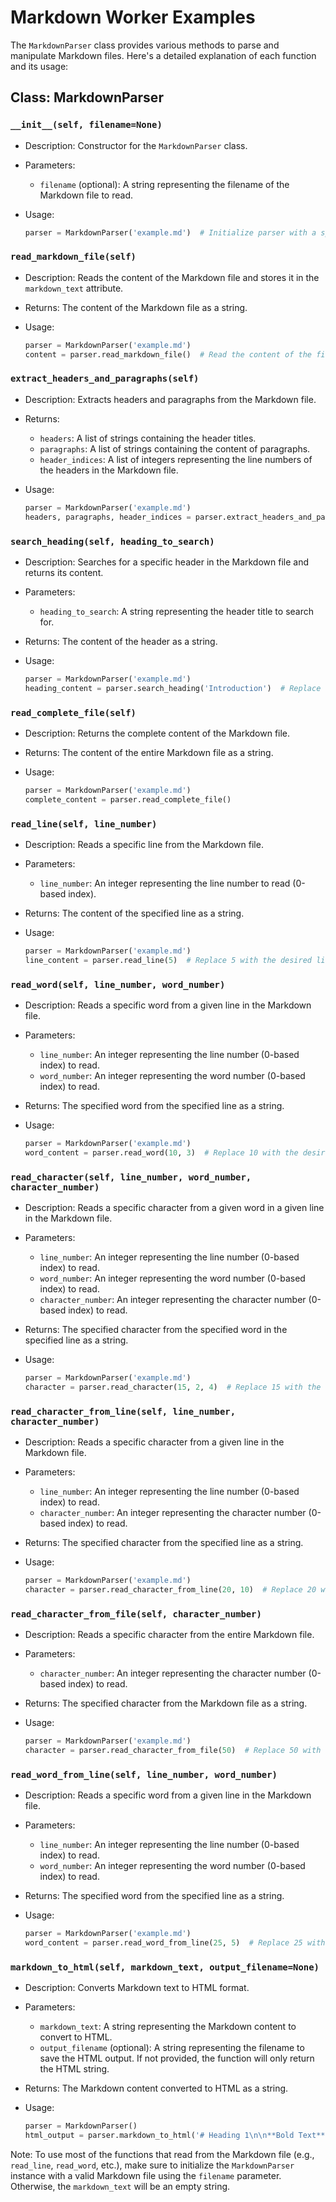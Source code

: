 # Markdown Worker Examples

The `MarkdownParser` class provides various methods to parse and manipulate Markdown files. Here's a detailed explanation of each function and its usage:

## Class: MarkdownParser

### `__init__(self, filename=None)`

- Description: Constructor for the `MarkdownParser` class.
- Parameters:
  - `filename` (optional): A string representing the filename of the Markdown file to read.
- Usage:

  ```python
  parser = MarkdownParser('example.md')  # Initialize parser with a specific Markdown file
  ```

### `read_markdown_file(self)`

- Description: Reads the content of the Markdown file and stores it in the `markdown_text` attribute.
- Returns: The content of the Markdown file as a string.
- Usage:

  ```python
  parser = MarkdownParser('example.md')
  content = parser.read_markdown_file()  # Read the content of the file
  ```

### `extract_headers_and_paragraphs(self)`

- Description: Extracts headers and paragraphs from the Markdown file.
- Returns:
  - `headers`: A list of strings containing the header titles.
  - `paragraphs`: A list of strings containing the content of paragraphs.
  - `header_indices`: A list of integers representing the line numbers of the headers in the Markdown file.
- Usage:

  ```python
  parser = MarkdownParser('example.md')
  headers, paragraphs, header_indices = parser.extract_headers_and_paragraphs()
  ```

### `search_heading(self, heading_to_search)`

- Description: Searches for a specific header in the Markdown file and returns its content.
- Parameters:
  - `heading_to_search`: A string representing the header title to search for.
- Returns: The content of the header as a string.
- Usage:

  ```python
  parser = MarkdownParser('example.md')
  heading_content = parser.search_heading('Introduction')  # Replace 'Introduction' with the desired header title
  ```

### `read_complete_file(self)`

- Description: Returns the complete content of the Markdown file.
- Returns: The content of the entire Markdown file as a string.
- Usage:

  ```python
  parser = MarkdownParser('example.md')
  complete_content = parser.read_complete_file()
  ```

### `read_line(self, line_number)`

- Description: Reads a specific line from the Markdown file.
- Parameters:
  - `line_number`: An integer representing the line number to read (0-based index).
- Returns: The content of the specified line as a string.
- Usage:

  ```python
  parser = MarkdownParser('example.md')
  line_content = parser.read_line(5)  # Replace 5 with the desired line number
  ```

### `read_word(self, line_number, word_number)`

- Description: Reads a specific word from a given line in the Markdown file.
- Parameters:
  - `line_number`: An integer representing the line number (0-based index) to read.
  - `word_number`: An integer representing the word number (0-based index) to read.
- Returns: The specified word from the specified line as a string.
- Usage:

  ```python
  parser = MarkdownParser('example.md')
  word_content = parser.read_word(10, 3)  # Replace 10 with the desired line number and 3 with the desired word number
  ```

### `read_character(self, line_number, word_number, character_number)`

- Description: Reads a specific character from a given word in a given line in the Markdown file.
- Parameters:
  - `line_number`: An integer representing the line number (0-based index) to read.
  - `word_number`: An integer representing the word number (0-based index) to read.
  - `character_number`: An integer representing the character number (0-based index) to read.
- Returns: The specified character from the specified word in the specified line as a string.
- Usage:

  ```python
  parser = MarkdownParser('example.md')
  character = parser.read_character(15, 2, 4)  # Replace 15 with the desired line number, 2 with the desired word number, and 4 with the desired character number
  ```

### `read_character_from_line(self, line_number, character_number)`

- Description: Reads a specific character from a given line in the Markdown file.
- Parameters:
  - `line_number`: An integer representing the line number (0-based index) to read.
  - `character_number`: An integer representing the character number (0-based index) to read.
- Returns: The specified character from the specified line as a string.
- Usage:

  ```python
  parser = MarkdownParser('example.md')
  character = parser.read_character_from_line(20, 10)  # Replace 20 with the desired line number and 10 with the desired character number
  ```

### `read_character_from_file(self, character_number)`

- Description: Reads a specific character from the entire Markdown file.
- Parameters:
  - `character_number`: An integer representing the character number (0-based index) to read.
- Returns: The specified character from the Markdown file as a string.
- Usage:

  ```python
  parser = MarkdownParser('example.md')
  character = parser.read_character_from_file(50)  # Replace 50 with the desired character number
  ```

### `read_word_from_line(self, line_number, word_number)`

- Description: Reads a specific word from a given line in the Markdown file.
- Parameters:
  - `line_number`: An integer representing the line number (0-based index) to read.
  - `word_number`: An integer representing the word number (0-based index) to read.
- Returns: The specified word from the specified line as a string.
- Usage:

  ```python
  parser = MarkdownParser('example.md')
  word_content = parser.read_word_from_line(25, 5)  # Replace 25 with the desired line number and 5 with the desired word number
  ```

### `markdown_to_html(self, markdown_text, output_filename=None)`

- Description: Converts Markdown text to HTML format.
- Parameters:
  - `markdown_text`: A string representing the Markdown content to convert to HTML.
  - `output_filename` (optional): A string representing the filename to save the HTML output. If not provided, the function will only return the HTML string.
- Returns: The Markdown content converted to HTML as a string.
- Usage:

  ```python
  parser = MarkdownParser()
  html_output = parser.markdown_to_html('# Heading 1\n\n**Bold Text**')  # Replace the example Markdown with the desired content
  ```

Note: To use most of the functions that read from the Markdown file (e.g., `read_line`, `read_word`, etc.), make sure to initialize the `MarkdownParser` instance with a valid Markdown file using the `filename` parameter. Otherwise, the `markdown_text` will be an empty string.
